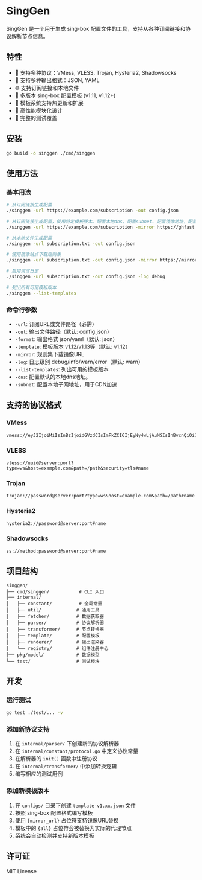 # SingGen
SingGen 是一个用于生成 sing-box 配置文件的工具，支持从各种订阅链接和协议解析节点信息。

## 特性

- 🔧 支持多种协议：VMess, VLESS, Trojan, Hysteria2, Shadowsocks
- 📄 支持多种输出格式：JSON, YAML
- 🌐 支持订阅链接和本地文件
- 🎯 多版本 sing-box 配置模板 (v1.11, v1.12+)
- 🔄 模板系统支持热更新和扩展
- 🚀 高性能模块化设计
- 🧪 完整的测试覆盖

## 安装

```bash
go build -o singgen ./cmd/singgen
```

## 使用方法

### 基本用法

```bash
# 从订阅链接生成配置
./singgen -url https://example.com/subscription -out config.json

# 从订阅链接生成配置，使用特定模板版本。配置本地dns，配置subnet、配置镜像地址，配置文件针对的平台linux
./singgen -url https://example.com/subscription -mirror https://ghfast.top -platform linux -out config.json -template v1.13 -dns 119.119.119.119 -subnet  119.119.119.119/24

# 从本地文件生成配置
./singgen -url subscription.txt -out config.json

# 使用镜像站点下载规则集
./singgen -url subscription.txt -out config.json -mirror https://mirror.example.com

# 启用调试日志
./singgen -url subscription.txt -out config.json -log debug

# 列出所有可用模板版本
./singgen --list-templates
```

### 命令行参数
- `-url`: 订阅URL或文件路径（必需）
- `-out`: 输出文件路径（默认: config.json）
- `-format`: 输出格式 json/yaml（默认: json）
- `-template`: 模板版本 v1.12/v1.13等（默认: v1.12）
- `-mirror`: 规则集下载镜像URL
- `-log`: 日志级别 debug/info/warn/error（默认: warn）
- `--list-templates`: 列出可用的模板版本
- `-dns`: 配置默认的本地dns地址。
- `-subnet`: 配置本地子网地址，用于CDN加速

## 支持的协议格式

### VMess
```
vmess://eyJ2IjoiMiIsInBzIjoidGVzdCIsImFkZCI6IjEyNy4wLjAuMSIsInBvcnQiOiI4MCIsImlkIjoiMTIzNDU2NzgiLCJhaWQiOiIwIiwibmV0IjoidGNwIiwiaG9zdCI6IiIsInBhdGgiOiIiLCJ0bHMiOiIifQ==
```

### VLESS
```
vless://uuid@server:port?type=ws&host=example.com&path=/path&security=tls#name
```

### Trojan
```
trojan://password@server:port?type=ws&host=example.com&path=/path#name
```

### Hysteria2
```
hysteria2://password@server:port#name
```

### Shadowsocks
```
ss://method:password@server:port#name
```

## 项目结构

```
singgen/
├── cmd/singgen/           # CLI 入口
├── internal/
│   ├── constant/          # 全局常量
│   ├── util/             # 通用工具
│   ├── fetcher/          # 数据获取器
│   ├── parser/           # 协议解析器
│   ├── transformer/      # 节点转换器
│   ├── template/         # 配置模板
│   ├── renderer/         # 输出渲染器
│   └── registry/         # 组件注册中心
├── pkg/model/            # 数据模型
└── test/                 # 测试模块
```

## 开发

### 运行测试

```bash
go test ./test/... -v
```

### 添加新协议支持

1. 在 `internal/parser/` 下创建新的协议解析器
2. 在 `internal/constant/protocol.go` 中定义协议常量
3. 在解析器的 `init()` 函数中注册协议
4. 在 `internal/transformer/` 中添加转换逻辑
5. 编写相应的测试用例

### 添加新模板版本

1. 在 `configs/` 目录下创建 `template-v1.xx.json` 文件
2. 按照 sing-box 配置格式编写模板
3. 使用 `{mirror_url}` 占位符支持镜像URL替换
4. 模板中的 `{all}` 占位符会被替换为实际的代理节点
5. 系统会自动检测并支持新版本模板


## 许可证

MIT License